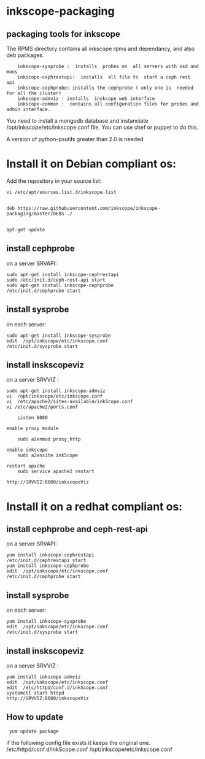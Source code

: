 inkscope-packaging
==================

packaging tools for inkscope
----------------------------

The RPMS directory  contains all  inkscope  rpms and  dependancy, and also deb packages.

        inkscope-sysprobe :  installs  probes on  all servers with osd and mons
        inkscope-cephrestapi:  installs  all file to  start a ceph rest api
        inkscope-cephprobe: installs the cephprobe ( only one is  needed for all the cluster)
        inkscope-admviz : installs  inskcope web interface
        inkscope-common :  contains all configuration files for probes and  admin interface.

You need to  install a mongodb database and  instanciate /opt/inkscope/etc/inkscope.conf file. You can use chef or puppet to do this.

A version of python-psutils greater than 2.0  is needed

Install it on Debian compliant os:
=================================
Add the  repository in your source list:
    
    vi /etc/apt/sources.list.d/inkscope.list

    
    deb https://raw.githubusercontent.com/inkscope/inkscope-packaging/master/DEBS ./


    apt-get update

install cephprobe
-----------------
on a server SRVAPI:
    
    sudo apt-get install inkscope-cephrestapi
    sudo /etc/init.d/ceph-rest-api start
    sudo apt-get install inkscope-cephprobe
    /etc/init.d/cephprobe start

install sysprobe
----------------

on each server:

    sudo apt-get install inkscope-sysprobe
    edit  /opt/inkscope/etc/inkscope.conf
    /etc/init.d/sysprobe start


install inskscopeviz
--------------------

on a  server SRVVIZ :

    sudo apt-get install inkscope-admviz
    vi  /opt/inkscope/etc/inkscope.conf
    vi  /etc/apache2/sites-available/inkScope.conf
    vi /etc/apache2/ports.conf
        
        Listen 8080

    enable proxy module

        sudo a2enmod proxy_http

    enable inkscope
        sudo a2ensite inkScope

    restart apache
        sudo service apache2 restart

    http://SRVVIZ:8080/inkscopeViz


Install it on a redhat compliant os:
====================================

install cephprobe and ceph-rest-api
-----------------------------------

on a server SRVAPI:

    yum install inkscope-cephrestapi
    /etc/init.d/cephrestapi start
    yum install inkscope-cephprobe
    edit  /opt/inkscope/etc/inkscope.conf
    /etc/init.d/cephprobe start
    

     
install sysprobe
----------------
     
on each server:

    yum install inkscope-sysprobe
    edit  /opt/inkscope/etc/inkscope.conf
    /etc/init.d/sysprobe start


install inskscopeviz
----------------------------

on a  server SRVVIZ :

    yum install inkscope-admviz
    edit  /opt/inkscope/etc/inkscope.conf
    edit  /etc/httpd/conf.d/inkScope.conf
    systemctl start httpd
    http://SRVVIZ:8080/inkscopeViz

How to update
-------------

     yum update package

if the following  config file exists it keeps the original one.
    /etc/httpd/conf.d/inkScope.conf
    /opt/inkscope/etc/inkscope.conf
